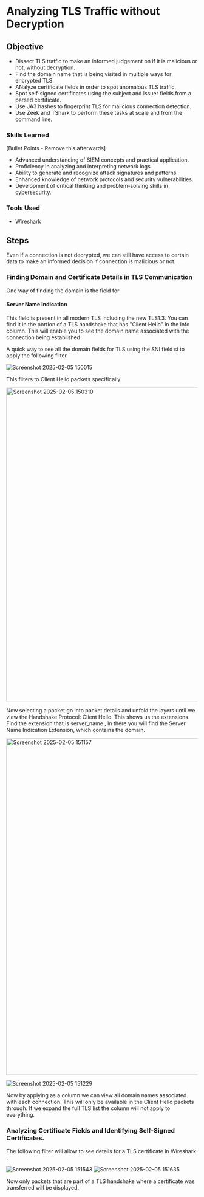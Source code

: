 # Analyzing TLS Traffic without Decryption

## Objective

- Dissect TLS traffic to make an informed judgement on if it is malicious or not, without decryption.
- Find the domain name that is being visited in multiple ways for encrypted TLS.
- ANalyze certificate fields in order to spot anomalous TLS traffic.
- Spot self-signed certificates using the subject and issuer fields from a parsed certificate.
- Use JA3 hashes to fingerprint TLS for malicious connection detection.
- Use Zeek and TShark to perform these tasks at scale and from the command line.
  
### Skills Learned
[Bullet Points - Remove this afterwards]

- Advanced understanding of SIEM concepts and practical application.
- Proficiency in analyzing and interpreting network logs.
- Ability to generate and recognize attack signatures and patterns.
- Enhanced knowledge of network protocols and security vulnerabilities.
- Development of critical thinking and problem-solving skills in cybersecurity.

### Tools Used

- Wireshark

## Steps

Even if a connection is not decrypted, we can still have access to certain data to make an informed decision if connection is malicious or not. 

### Finding Domain and Certificate Details in TLS Communication


One way of finding the domain is the field for
#### Server Name Indication 
This field is present in all modern TLS including the new TLS1.3. You can find it in the portion of a TLS handshake that has "Client Hello" in the Info column. This will enable you to see the domain name associated with the connection being established. 

A quick way to see all the domain fields for TLS using the SNI field si to apply the following filter


![Screenshot 2025-02-05 150015](https://github.com/user-attachments/assets/0c8aa84f-3ef5-4357-8e37-53a911425ede)

This filters to Client Hello packets specifically. 

<img width="827" alt="Screenshot 2025-02-05 150310" src="https://github.com/user-attachments/assets/40bb47f3-2b26-4dbc-a962-bb51aa8c6a01" />


Now selecting a packet go into packet details and unfold the layers until we view the Handshake Protocol: Client Hello. This shows us the extensions. 
Find the extension that is server_name , in there you will find the Server Name Indication Extension, which contains the domain. 

<img width="886" alt="Screenshot 2025-02-05 151157" src="https://github.com/user-attachments/assets/ea2e939c-a339-422a-ac93-060710649238" />



![Screenshot 2025-02-05 151229](https://github.com/user-attachments/assets/8cbd7e6d-7f47-4963-b655-0c09675c2b60)


Now by applying as a column we can view all domain names associated with each connection. This will only be available in the Client Hello packets through. If we expand the full TLS list the column will not apply to everything. 


### Analyzing Certificate Fields and Identifying Self-Signed Certificates. 

The following filter will allow to see details for a TLS certificate in Wireshark .

![Screenshot 2025-02-05 151543](https://github.com/user-attachments/assets/3ed99169-c793-4e93-9bf0-41d65e17851b)
![Screenshot 2025-02-05 151635](https://github.com/user-attachments/assets/26de4fb4-435d-4cb5-b1af-fae020512c20)

Now only packets that are part of a TLS handshake where a certificate was transferred will be displayed. 


